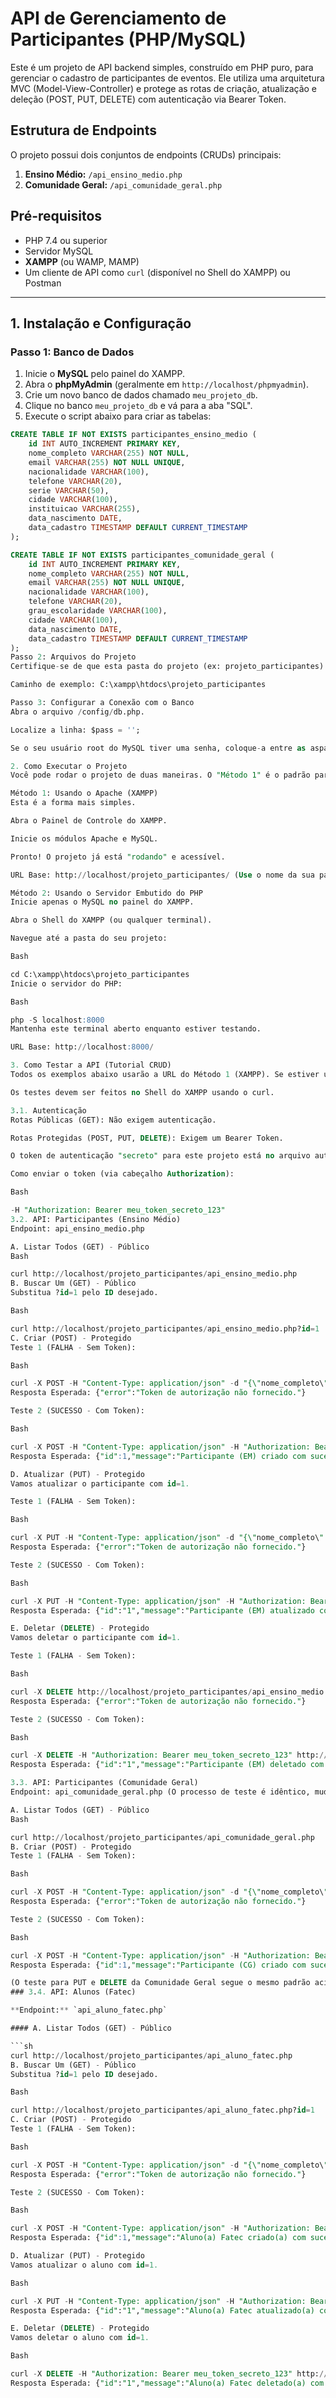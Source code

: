 # API de Gerenciamento de Participantes (PHP/MySQL)

Este é um projeto de API backend simples, construído em PHP puro, para gerenciar o cadastro de participantes de eventos. Ele utiliza uma arquitetura MVC (Model-View-Controller) e protege as rotas de criação, atualização e deleção (POST, PUT, DELETE) com autenticação via Bearer Token.

## Estrutura de Endpoints

O projeto possui dois conjuntos de endpoints (CRUDs) principais:
1.  **Ensino Médio:** `/api_ensino_medio.php`
2.  **Comunidade Geral:** `/api_comunidade_geral.php`

## Pré-requisitos

* PHP 7.4 ou superior
* Servidor MySQL
* **XAMPP** (ou WAMP, MAMP)
* Um cliente de API como `curl` (disponível no Shell do XAMPP) ou Postman

---

## 1. Instalação e Configuração

### Passo 1: Banco de Dados

1.  Inicie o **MySQL** pelo painel do XAMPP.
2.  Abra o **phpMyAdmin** (geralmente em `http://localhost/phpmyadmin`).
3.  Crie um novo banco de dados chamado `meu_projeto_db`.
4.  Clique no banco `meu_projeto_db` e vá para a aba "SQL".
5.  Execute o script abaixo para criar as tabelas:

```sql
CREATE TABLE IF NOT EXISTS participantes_ensino_medio (
    id INT AUTO_INCREMENT PRIMARY KEY,
    nome_completo VARCHAR(255) NOT NULL,
    email VARCHAR(255) NOT NULL UNIQUE,
    nacionalidade VARCHAR(100),
    telefone VARCHAR(20),
    serie VARCHAR(50),
    cidade VARCHAR(100),
    instituicao VARCHAR(255),
    data_nascimento DATE,
    data_cadastro TIMESTAMP DEFAULT CURRENT_TIMESTAMP
);

CREATE TABLE IF NOT EXISTS participantes_comunidade_geral (
    id INT AUTO_INCREMENT PRIMARY KEY,
    nome_completo VARCHAR(255) NOT NULL,
    email VARCHAR(255) NOT NULL UNIQUE,
    nacionalidade VARCHAR(100),
    telefone VARCHAR(20),
    grau_escolaridade VARCHAR(100),
    cidade VARCHAR(100),
    data_nascimento DATE,
    data_cadastro TIMESTAMP DEFAULT CURRENT_TIMESTAMP
);
Passo 2: Arquivos do Projeto
Certifique-se de que esta pasta do projeto (ex: projeto_participantes) está localizada dentro do diretório htdocs do seu XAMPP.

Caminho de exemplo: C:\xampp\htdocs\projeto_participantes

Passo 3: Configurar a Conexão com o Banco
Abra o arquivo /config/db.php.

Localize a linha: $pass = '';

Se o seu usuário root do MySQL tiver uma senha, coloque-a entre as aspas. Caso contrário, deixe como está.

2. Como Executar o Projeto
Você pode rodar o projeto de duas maneiras. O "Método 1" é o padrão para o XAMPP.

Método 1: Usando o Apache (XAMPP)
Esta é a forma mais simples.

Abra o Painel de Controle do XAMPP.

Inicie os módulos Apache e MySQL.

Pronto! O projeto já está "rodando" e acessível.

URL Base: http://localhost/projeto_participantes/ (Use o nome da sua pasta no lugar de projeto_participantes se for diferente)

Método 2: Usando o Servidor Embutido do PHP
Inicie apenas o MySQL no painel do XAMPP.

Abra o Shell do XAMPP (ou qualquer terminal).

Navegue até a pasta do seu projeto:

Bash

cd C:\xampp\htdocs\projeto_participantes
Inicie o servidor do PHP:

Bash

php -S localhost:8000
Mantenha este terminal aberto enquanto estiver testando.

URL Base: http://localhost:8000/

3. Como Testar a API (Tutorial CRUD)
Todos os exemplos abaixo usarão a URL do Método 1 (XAMPP). Se estiver usando o Método 2, apenas substitua http://localhost/projeto_participantes/ por http://localhost:8000/.

Os testes devem ser feitos no Shell do XAMPP usando o curl.

3.1. Autenticação
Rotas Públicas (GET): Não exigem autenticação.

Rotas Protegidas (POST, PUT, DELETE): Exigem um Bearer Token.

O token de autenticação "secreto" para este projeto está no arquivo auth/AuthMiddleware.php: Token: meu_token_secreto_123

Como enviar o token (via cabeçalho Authorization):

Bash

-H "Authorization: Bearer meu_token_secreto_123"
3.2. API: Participantes (Ensino Médio)
Endpoint: api_ensino_medio.php

A. Listar Todos (GET) - Público
Bash

curl http://localhost/projeto_participantes/api_ensino_medio.php
B. Buscar Um (GET) - Público
Substitua ?id=1 pelo ID desejado.

Bash

curl http://localhost/projeto_participantes/api_ensino_medio.php?id=1
C. Criar (POST) - Protegido
Teste 1 (FALHA - Sem Token):

Bash

curl -X POST -H "Content-Type: application/json" -d "{\"nome_completo\":\"Joao Sem Token\", \"email\":\"joao.semtoken@email.com\"}" http://localhost/projeto_participantes/api_ensino_medio.php
Resposta Esperada: {"error":"Token de autorização não fornecido."}

Teste 2 (SUCESSO - Com Token):

Bash

curl -X POST -H "Content-Type: application/json" -H "Authorization: Bearer meu_token_secreto_123" -d "{\"nome_completo\":\"Joao Autorizado\", \"email\":\"joao.auth@email.com\", \"serie\":\"3o Ano\", \"instituicao\":\"Colegio Central\"}" http://localhost/projeto_participantes/api_ensino_medio.php
Resposta Esperada: {"id":1,"message":"Participante (EM) criado com sucesso"}

D. Atualizar (PUT) - Protegido
Vamos atualizar o participante com id=1.

Teste 1 (FALHA - Sem Token):

Bash

curl -X PUT -H "Content-Type: application/json" -d "{\"nome_completo\":\"Update Sem Token\"}" http://localhost/projeto_participantes/api_ensino_medio.php?id=1
Resposta Esperada: {"error":"Token de autorização não fornecido."}

Teste 2 (SUCESSO - Com Token):

Bash

curl -X PUT -H "Content-Type: application/json" -H "Authorization: Bearer meu_token_secreto_123" -d "{\"nome_completo\":\"Joao Autorizado Silva\", \"email\":\"joao.auth.silva@email.com\", \"serie\":\"Formado\"}" http://localhost/projeto_participantes/api_ensino_medio.php?id=1
Resposta Esperada: {"id":"1","message":"Participante (EM) atualizado com sucesso"}

E. Deletar (DELETE) - Protegido
Vamos deletar o participante com id=1.

Teste 1 (FALHA - Sem Token):

Bash

curl -X DELETE http://localhost/projeto_participantes/api_ensino_medio.php?id=1
Resposta Esperada: {"error":"Token de autorização não fornecido."}

Teste 2 (SUCESSO - Com Token):

Bash

curl -X DELETE -H "Authorization: Bearer meu_token_secreto_123" http://localhost/projeto_participantes/api_ensino_medio.php?id=1
Resposta Esperada: {"id":"1","message":"Participante (EM) deletado com sucesso"}

3.3. API: Participantes (Comunidade Geral)
Endpoint: api_comunidade_geral.php (O processo de teste é idêntico, mudando apenas o endpoint e os dados)

A. Listar Todos (GET) - Público
Bash

curl http://localhost/projeto_participantes/api_comunidade_geral.php
B. Criar (POST) - Protegido
Teste 1 (FALHA - Sem Token):

Bash

curl -X POST -H "Content-Type: application/json" -d "{\"nome_completo\":\"Maria Sem Token\", \"email\":\"maria.semtoken@email.com\"}" http://localhost/projeto_participantes/api_comunidade_geral.php
Resposta Esperada: {"error":"Token de autorização não fornecido."}

Teste 2 (SUCESSO - Com Token):

Bash

curl -X POST -H "Content-Type: application/json" -H "Authorization: Bearer meu_token_secreto_123" -d "{\"nome_completo\":\"Maria Autorizada\", \"email\":\"maria.auth@email.com\", \"grau_escolaridade\":\"Superior Completo\"}" http://localhost/projeto_participantes/api_comunidade_geral.php
Resposta Esperada: {"id":1,"message":"Participante (CG) criado com sucesso"}

(O teste para PUT e DELETE da Comunidade Geral segue o mesmo padrão acima).
### 3.4. API: Alunos (Fatec)

**Endpoint:** `api_aluno_fatec.php`

#### A. Listar Todos (GET) - Público

```sh
curl http://localhost/projeto_participantes/api_aluno_fatec.php
B. Buscar Um (GET) - Público
Substitua ?id=1 pelo ID desejado.

Bash

curl http://localhost/projeto_participantes/api_aluno_fatec.php?id=1
C. Criar (POST) - Protegido
Teste 1 (FALHA - Sem Token):

Bash

curl -X POST -H "Content-Type: application/json" -d "{\"nome_completo\":\"Carlos Sem Token\", \"email\":\"carlos.semtoken@fatec.com\"}" http://localhost/projeto_participantes/api_aluno_fatec.php
Resposta Esperada: {"error":"Token de autorização não fornecido."}

Teste 2 (SUCESSO - Com Token):

Bash

curl -X POST -H "Content-Type: application/json" -H "Authorization: Bearer meu_token_secreto_123" -d "{\"nome_completo\":\"Carlos Autorizado\", \"email\":\"carlos.auth@fatec.com\", \"curso\":\"ADS\", \"semestre\":\"4o\"}" http://localhost/projeto_participantes/api_aluno_fatec.php
Resposta Esperada: {"id":1,"message":"Aluno(a) Fatec criado(a) com sucesso"}

D. Atualizar (PUT) - Protegido
Vamos atualizar o aluno com id=1.

Bash

curl -X PUT -H "Content-Type: application/json" -H "Authorization: Bearer meu_token_secreto_123" -d "{\"nome_completo\":\"Carlos Autorizado Santos\", \"email\":\"carlos.santos@fatec.com\", \"semestre\":\"5o\"}" http://localhost/projeto_participantes/api_aluno_fatec.php?id=1
Resposta Esperada: {"id":"1","message":"Aluno(a) Fatec atualizado(a) com sucesso"}

E. Deletar (DELETE) - Protegido
Vamos deletar o aluno com id=1.

Bash

curl -X DELETE -H "Authorization: Bearer meu_token_secreto_123" http://localhost/projeto_participantes/api_aluno_fatec.php?id=1
Resposta Esperada: {"id":"1","message":"Aluno(a) Fatec deletado(a) com sucesso"}